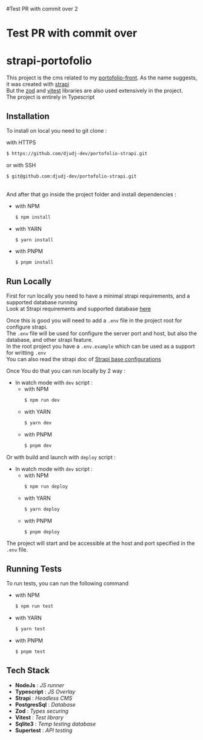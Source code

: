 #Test PR with commit over 2
# Test PR with commit over

# strapi-portofolio 

This project is the cms related to my [portofolio-front](https://github.com/djudj-dev/portofolio-front)\.
As the name suggests, it was created with [strapi](https://strapi.io/)\
But the [zod](https://zod.dev/) and [vitest](https://vitest.dev/) libraries are also used extensively in the project.\
The project is entirely in Typescript
## Installation

To install on local you need to git clone :

with HTTPS
```bash
$ https://github.com/djudj-dev/portofolio-strapi.git
```
or with SSH 
```bash
$ git@github.com:djudj-dev/portofolio-strapi.git
```
\
And after that go inside the project folder and install dependencies :
- with NPM
    ```bash
    $ npm install
    ```
- with YARN
    ```bash
    $ yarn install
    ``` 
- with PNPM
    ```bash
    $ pnpm install
    ```

## Run Locally

First for run locally you need to have a minimal strapi requirements, and a supported database running\
Look at Strapi requirements and supported database [here](https://docs.strapi.io/dev-docs/deployment#hardware-and-software-requirements)

Once this is good you will need to add a `.env` file in the project root for configure strapi.\
The `.env` file will be used for configure the server port and host, but also the database, and other strapi feature.\
In the root project you have a `.env.example` which can be used as a support for writting `.env`\
You can also read the strapi doc of [Strapi base configurations](https://docs.strapi.io/dev-docs/configurations#base-configurations)

Once You do that you can run locally by 2 way :    
- In watch mode with `dev` script :
    - with NPM
        ```bash
        $ npm run dev
        ```
    - with YARN
        ```bash
        $ yarn dev
        ``` 
    - with PNPM
        ```bash
        $ pnpm dev
        ```
Or with build and launch with `deploy` script : 
- In watch mode with `dev` script :
    - with NPM
        ```bash
        $ npm run deploy
        ```
    - with YARN
        ```bash
        $ yarn deploy
        ``` 
    - with PNPM
        ```bash
        $ pnpm deploy
        ```

The project will start and be accessible at the host and port specified in the `.env` file.
## Running Tests

To run tests, you can run the following command

- with NPM
    ```bash
    $ npm run test 
    ```
- with YARN
    ```bash
    $ yarn test
    ``` 
- with PNPM
    ```bash
    $ pnpm test
    ```

## Tech Stack
- **NodeJs** : *JS runner*
- **Typescript** : *JS Overlay*
- **Strapi**  : *Headless CMS*
- **PostgresSql** : *Database*
- **Zod**  : *Types securing* 
- **Vitest**  : *Test library*
- **Sqlite3** : *Temp testing database*
- **Supertest** : *API testing*
